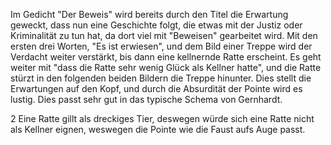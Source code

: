 Im Gedicht "Der Beweis" wird bereits durch den Titel die Erwartung geweckt, dass nun eine Geschichte folgt, die etwas mit der Justiz oder Kriminalität zu tun hat, da dort viel mit "Beweisen" gearbeitet wird. Mit den ersten drei Worten, "Es ist erwiesen", und dem Bild einer Treppe wird der Verdacht weiter verstärkt, bis dann eine kellnernde Ratte erscheint. Es geht weiter mit "dass die Ratte sehr wenig Glück als Kellner hatte", und die Ratte stürzt in den folgenden beiden Bildern die Treppe hinunter. Dies stellt die Erwartungen auf den Kopf, und durch die Absurdität der Pointe wird es lustig. Dies passt sehr gut in das typische Schema von Gernhardt.

2
Eine Ratte gillt als dreckiges Tier, deswegen würde sich eine Ratte nicht als Kellner eignen, weswegen die Pointe wie die Faust aufs Auge passt.